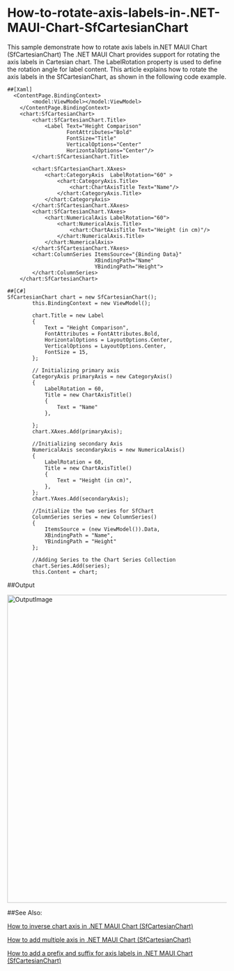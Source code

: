 # How-to-rotate-axis-labels-in-.NET-MAUI-Chart-SfCartesianChart
This sample demonstrate how to rotate axis labels in.NET MAUI Chart (SfCartesianChart)
The .NET MAUI Chart provides support for rotating the axis labels in Cartesian chart. The LabelRotation property is used to define the rotation angle for label content. This article explains how to rotate the axis labels in the SfCartesianChart, as shown in the following code example.
```
##[Xaml]
  <ContentPage.BindingContext>
        <model:ViewModel></model:ViewModel>
    </ContentPage.BindingContext>
    <chart:SfCartesianChart>
        <chart:SfCartesianChart.Title>
            <Label Text="Height Comparison" 
                   FontAttributes="Bold" 
                   FontSize="Title" 
                   VerticalOptions="Center" 
                   HorizontalOptions="Center"/>
        </chart:SfCartesianChart.Title>

        <chart:SfCartesianChart.XAxes>
            <chart:CategoryAxis  LabelRotation="60" >
                <chart:CategoryAxis.Title>
                    <chart:ChartAxisTitle Text="Name"/>
                </chart:CategoryAxis.Title>
            </chart:CategoryAxis>
        </chart:SfCartesianChart.XAxes>
        <chart:SfCartesianChart.YAxes>
            <chart:NumericalAxis LabelRotation="60">
                <chart:NumericalAxis.Title>
                    <chart:ChartAxisTitle Text="Height (in cm)"/>
                </chart:NumericalAxis.Title>
            </chart:NumericalAxis>
        </chart:SfCartesianChart.YAxes>
        <chart:ColumnSeries ItemsSource="{Binding Data}" 
                            XBindingPath="Name" 
                            YBindingPath="Height">
        </chart:ColumnSeries>
    </chart:SfCartesianChart>
```
```
##[C#]
SfCartesianChart chart = new SfCartesianChart();
        this.BindingContext = new ViewModel();

        chart.Title = new Label
        {
            Text = "Height Comparison",
            FontAttributes = FontAttributes.Bold,
            HorizontalOptions = LayoutOptions.Center,
            VerticalOptions = LayoutOptions.Center,
            FontSize = 15,
        };
       
        // Initializing primary axis
        CategoryAxis primaryAxis = new CategoryAxis()
        {
            LabelRotation = 60,
            Title = new ChartAxisTitle()
            {
                Text = "Name"
            },

        };
        chart.XAxes.Add(primaryAxis);

        //Initializing secondary Axis
        NumericalAxis secondaryAxis = new NumericalAxis()
        {
            LabelRotation = 60,
            Title = new ChartAxisTitle()
            {
                Text = "Height (in cm)",
            },
        };
        chart.YAxes.Add(secondaryAxis);

        //Initialize the two series for SfChart
        ColumnSeries series = new ColumnSeries()
        {
            ItemsSource = (new ViewModel()).Data,
            XBindingPath = "Name",
            YBindingPath = "Height"
        };
    
        //Adding Series to the Chart Series Collection
        chart.Series.Add(series);
        this.Content = chart;
```

##Output

<img width="706" alt="OutputImage" src="https://user-images.githubusercontent.com/105482474/209779277-e925ecf7-1f3f-4971-9b66-010059224f50.png">

##See Also:

[How to inverse chart axis in .NET MAUI Chart (SfCartesianChart)](https://www.syncfusion.com/kb/13746/how-to-inverse-the-chart-axis-in-net-maui-chart-sfcartesianchart)

[How to add multiple axis in .NET MAUI Chart (SfCartesianChart)](https://www.syncfusion.com/kb/13738/how-to-add-multiple-axes-in-net-maui-chart-sfcartesianchart)

[How to add a prefix and suffix for axis labels in .NET MAUI Chart (SfCartesianChart)](https://www.syncfusion.com/kb/13730/how-to-add-a-prefix-and-suffix-for-axis-labels-in-net-maui-chart-sfcartesianchart)
